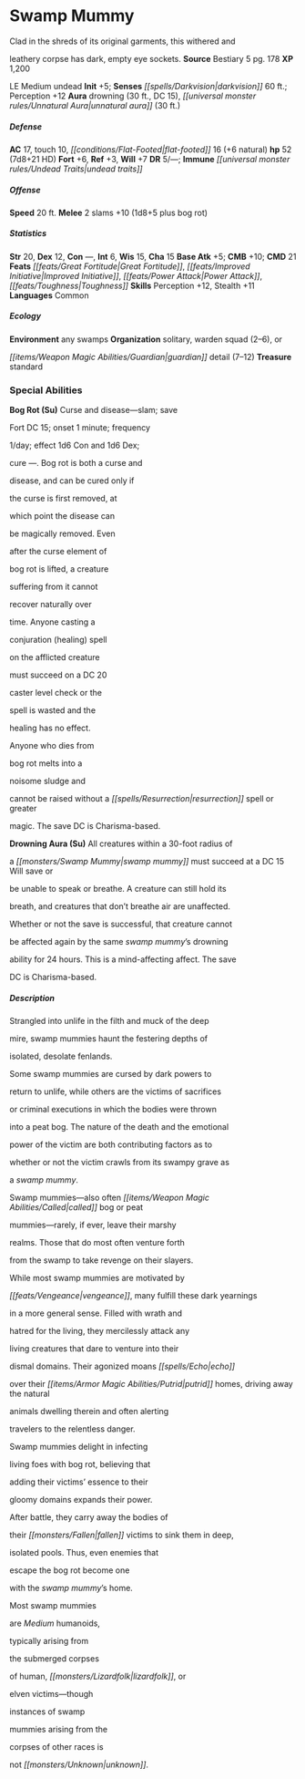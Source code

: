﻿---
cssclass: [monsters]
title1: Swamp Mummy
desc_short: Clad in the shreds of its original garments, this withered andleathery
  corpse has dark, empty eye sockets.
title2: Swamp Mummy
CR: 4
sources:
- name: Bestiary 5
  page: 178
  link: http://paizo.com/products/btpy9g9x?Pathfinder-Roleplaying-Game-Bestiary-5
XP: 1200
alignment: LE
size: Medium
type: undead
initiative:
  bonus: 5
senses:
  darkvision: 60
auras:
- name: drowning
  radius: 30
  DC: 15
- name: unnatural aura
  radius: 30
AC:
  AC: 17
  touch: 10
  flat_footed: 16
  components:
    natural: 6
HP:
  HP: 52
  long: 7d8+21 HD
saves:
  fort: 6
  ref: 3
  will: 7
DR:
- amount: 5
  weakness: '-'
immunities:
- undead traits
speeds:
  base: 20
attacks:
  melee:
  - - text: 2 slams +10 (1d8+5 plus bog rot)
      entries:
      - - damage: 1d8+5
        - effect: bog rot
      count: 2
      attack: slams
      bonus:
      - 10
ability_scores:
  STR: 20
  DEX: 12
  CON:
  INT: 6
  WIS: 15
  CHA: 15
BAB: 5
CMB: 10
CMD: 21
feats:
- name: Great Fortitude
- name: Improved Initiative
- name: Power Attack
- name: Toughness
skills:
  Perception: 12
  Stealth: 11
languages:
- Common
ecology:
  environment: any swamps
  organization: solitary, warden squad (2-6), orguardian detail (7-12)
  treasure_type: standard
special_abilities:
  Bog Rot (Su): Curse and disease-slam; saveFort DC 15; onset 1 minute; frequency1/day;
    effect 1d6 Con and 1d6 Dex;cure -. Bog rot is both a curse anddisease, and can
    be cured only ifthe curse is first removed, atwhich point the disease canbe magically
    removed. Evenafter the curse element ofbog rot is lifted, a creaturesuffering
    from it cannotrecover naturally overtime. Anyone casting aconjuration (healing)
    spellon the afflicted creaturemust succeed on a DC 20caster level check or thespell
    is wasted and thehealing has no effect.Anyone who dies frombog rot melts into
    anoisome sludge andcannot be raised without a resurrection spell or greatermagic.
    The save DC is Charisma-based.
  Drowning Aura (Su): All creatures within a 30-foot radius ofa swamp mummy must succeed
    at a DC 15 Will save orbe unable to speak or breathe. A creature can still hold
    itsbreath, and creatures that don't breathe air are unaffected.Whether or not
    the save is successful, that creature cannotbe affected again by the same swamp
    mummy's drowningability for 24 hours. This is a mind-affecting affect. The saveDC
    is Charisma-based.
desc_long: |-
  Strangled into unlife in the filth and muck of the deepmire, swamp mummies haunt the festering depths ofisolated, desolate fenlands.

  Some swamp mummies are cursed by dark powers toreturn to unlife, while others are the victims of sacrificesor criminal executions in which the bodies were throwninto a peat bog. The nature of the death and the emotionalpower of the victim are both contributing factors as towhether or not the victim crawls from its swampy grave asa swamp mummy.

  Swamp mummies-also often called bog or peatmummies-rarely, if ever, leave their marshyrealms. Those that do most often venture forthfrom the swamp to take revenge on their slayers.While most swamp mummies are motivated byvengeance, many fulfill these dark yearningsin a more general sense. Filled with wrath andhatred for the living, they mercilessly attack anyliving creatures that dare to venture into theirdismal domains. Their agonized moans echoover their putrid homes, driving away the naturalanimals dwelling therein and often alertingtravelers to the relentless danger.

  Swamp mummies delight in infectingliving foes with bog rot, believing thatadding their victims' essence to theirgloomy domains expands their power.After battle, they carry away the bodies oftheir fallen victims to sink them in deep,isolated pools. Thus, even enemies thatescape the bog rot become onewith the swamp mummy's home.Most swamp mummiesare Medium humanoids,typically arising fromthe submerged corpsesof human, lizardfolk, orelven victims-thoughinstances of swampmummies arising from thecorpses of other races isnot unknown.

---

# Swamp Mummy
Clad in the shreds of its original garments, this withered and

leathery corpse has dark, empty eye sockets.
**Source** Bestiary 5 pg. 178
**XP** 1,200

LE Medium undead
**Init** +5; **Senses** _[[spells/Darkvision|darkvision]]_ 60 ft.; Perception +12
**Aura** drowning (30 ft., DC 15), _[[universal monster rules/Unnatural Aura|unnatural aura]]_ (30 ft.)

##### Defense

**AC** 17, touch 10, _[[conditions/Flat-Footed|flat-footed]]_ 16 (+6 natural)
**hp** 52 (7d8+21 HD)
**Fort** +6, **Ref** +3, **Will** +7
**DR** 5/—; **Immune** _[[universal monster rules/Undead Traits|undead traits]]_

##### Offense
**Speed** 20 ft.
**Melee** 2 slams +10 (1d8+5 plus bog rot)

##### Statistics
**Str** 20, **Dex** 12, **Con** —, **Int** 6, **Wis** 15, **Cha** 15
**Base Atk** +5; **CMB** +10; **CMD** 21
**Feats** _[[feats/Great Fortitude|Great Fortitude]]_, _[[feats/Improved Initiative|Improved Initiative]]_, _[[feats/Power Attack|Power Attack]]_, _[[feats/Toughness|Toughness]]_
**Skills** Perception +12, Stealth +11
**Languages** Common

##### Ecology

**Environment** any swamps
**Organization** solitary, warden squad (2–6), or

_[[items/Weapon Magic Abilities/Guardian|guardian]]_ detail (7–12)
**Treasure** standard

### Special Abilities

**Bog Rot (Su)** Curse and disease—slam; save

Fort DC 15; onset 1 minute; frequency

1/day; effect 1d6 Con and 1d6 Dex;

cure —. Bog rot is both a curse and

disease, and can be cured only if

the curse is first removed, at

which point the disease can

be magically removed. Even

after the curse element of

bog rot is lifted, a creature

suffering from it cannot

recover naturally over

time. Anyone casting a

conjuration (healing) spell

on the afflicted creature

must succeed on a DC 20

caster level check or the

spell is wasted and the

healing has no effect.

Anyone who dies from

bog rot melts into a

noisome sludge and

cannot be raised without a _[[spells/Resurrection|resurrection]]_ spell or greater

magic. The save DC is Charisma-based.

**Drowning Aura (Su)** All creatures within a 30-foot radius of

a _[[monsters/Swamp Mummy|swamp mummy]]_ must succeed at a DC 15 Will save or

be unable to speak or breathe. A creature can still hold its

breath, and creatures that don’t breathe air are unaffected.

Whether or not the save is successful, that creature cannot

be affected again by the same _swamp mummy_’s drowning

ability for 24 hours. This is a mind-affecting affect. The save

DC is Charisma-based.

##### Description

Strangled into unlife in the filth and muck of the deep

mire, swamp mummies haunt the festering depths of

isolated, desolate fenlands.

Some swamp mummies are cursed by dark powers to

return to unlife, while others are the victims of sacrifices

or criminal executions in which the bodies were thrown

into a peat bog. The nature of the death and the emotional

power of the victim are both contributing factors as to

whether or not the victim crawls from its swampy grave as

a _swamp mummy_.

Swamp mummies—also often _[[items/Weapon Magic Abilities/Called|called]]_ bog or peat

mummies—rarely, if ever, leave their marshy

realms. Those that do most often venture forth

from the swamp to take revenge on their slayers.

While most swamp mummies are motivated by

_[[feats/Vengeance|vengeance]]_, many fulfill these dark yearnings

in a more general sense. Filled with wrath and

hatred for the living, they mercilessly attack any

living creatures that dare to venture into their

dismal domains. Their agonized moans _[[spells/Echo|echo]]_

over their _[[items/Armor Magic Abilities/Putrid|putrid]]_ homes, driving away the natural

animals dwelling therein and often alerting

travelers to the relentless danger.

Swamp mummies delight in infecting

living foes with bog rot, believing that

adding their victims’ essence to their

gloomy domains expands their power.

After battle, they carry away the bodies of

their _[[monsters/Fallen|fallen]]_ victims to sink them in deep,

isolated pools. Thus, even enemies that

escape the bog rot become one

with the _swamp mummy_’s home.

Most swamp mummies

are _Medium_ humanoids,

typically arising from

the submerged corpses

of human, _[[monsters/Lizardfolk|lizardfolk]]_, or

elven victims—though

instances of swamp

mummies arising from the

corpses of other races is

not _[[monsters/Unknown|unknown]]_.